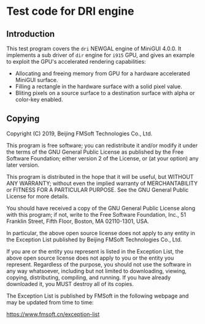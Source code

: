 # Test code for DRI engine

## Introduction

This test program covers the `dri` NEWGAL engine of MiniGUI 4.0.0.
It implements a sub driver of `dir` engine for `i915` GPU, and
gives an example to exploit the GPU's accelerated rendering
capabilities:

* Allocating and freeing memory from GPU for a hardware accelerated
  MiniGUI surface.
* Filling a rectangle in the hardware surface with a solid pixel value.
* Bliting pixels on a source surface to a destination surface with
  alpha or color-key enabled.

## Copying

Copyright (C) 2019, Beijing FMSoft Technologies Co., Ltd.

This program is free software; you can redistribute it and/or
modify it under the terms of the GNU General Public License
as published by the Free Software Foundation; either version 2
of the License, or (at your option) any later version.

This program is distributed in the hope that it will be useful,
but WITHOUT ANY WARRANTY; without even the implied warranty of
MERCHANTABILITY or FITNESS FOR A PARTICULAR PURPOSE.  See the
GNU General Public License for more details.

You should have received a copy of the GNU General Public License
along with this program; if not, write to the Free Software
Foundation, Inc., 51 Franklin Street, Fifth Floor, Boston, MA  02110-1301, USA.

In particular, the above open source license does not apply to any
entity in the Exception List published by
Beijing FMSoft Technologies Co., Ltd.

If you are or the entity you represent is listed in the Exception List,
the above open source license does not apply to you or the entity
you represent. Regardless of the purpose, you should not use the
software in any way whatsoever, including but not limited to downloading,
viewing, copying, distributing, compiling, and running. If you have
already downloaded it, you MUST destroy all of its copies.

The Exception List is published by FMSoft
in the following webpage and may be updated from time to time:

https://www.fmsoft.cn/exception-list

